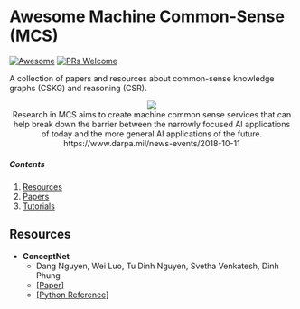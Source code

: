 # Awesome Machine Common-Sense (MCS)
[![Awesome](https://cdn.rawgit.com/sindresorhus/awesome/d7305f38d29fed78fa85652e3a63e154dd8e8829/media/badge.svg)](https://github.com/sindresorhus/awesome)
[![PRs Welcome](https://img.shields.io/badge/PRs-welcome-brightgreen.svg?style=flat-square)](http://makeapullrequest.com)

A collection of papers and resources about common-sense knowledge graphs (CSKG) and reasoning (CSR). 

<p align="center">
  <img src="https://www.darpa.mil/DDM_Gallery/teaching-machines-619-316.jpg">
  <br><span>Research in MCS aims to create machine common sense services that can help break down the barrier between the narrowly focused AI applications of today and the more general AI applications of the future. https://www.darpa.mil/news-events/2018-10-11</span>
</p>

##### Contents  

1. [Resources](#resources)  
2. [Papers](#papers)
3. [Tutorials](#tutorials)



## Resources
- **ConceptNet**
  - Dang Nguyen, Wei Luo, Tu Dinh Nguyen, Svetha Venkatesh, Dinh Phung
  - [[Paper]](https://epubs.siam.org/doi/10.1137/1.9781611975321.35)
  - [[Python Reference]](https://github.com/nphdang/GE-FSG)

